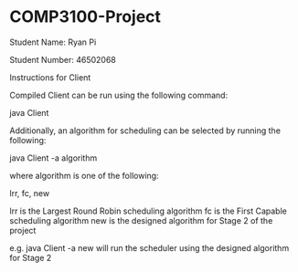 # COMP3100-Project

Student Name: Ryan Pi

Student Number: 46502068

Instructions for Client

Compiled Client can be run using the following command:

java Client

Additionally, an algorithm for scheduling can be selected by running the following:

java Client -a algorithm

where algorithm is one of the following:

lrr, fc, new

lrr is the Largest Round Robin scheduling algorithm
fc is the First Capable scheduling algorithm
new is the designed algorithm for Stage 2 of the project

e.g. java Client -a new will run the scheduler using the designed algorithm for Stage 2
